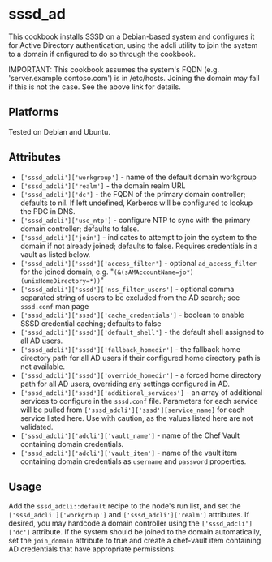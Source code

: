 # sssd_ad

This cookbook installs SSSD on a Debian-based system and configures it for Active Directory authentication, using the adcli utility to join the system to a domain if cnfigured to do so through the cookbook.

IMPORTANT: This cookbook assumes the system's FQDN (e.g. 'server.example.contoso.com') is in /etc/hosts. Joining the domain may fail if this is not the case. See the above link for details.

Platforms
---------
Tested on Debian and Ubuntu.

Attributes
-----------
- `['sssd_adcli']['workgroup']` - name of the default domain workgroup
- `['sssd_adcli']['realm']` - the domain realm URL
- `['sssd_adcli']['dc']` - the FQDN of the primary domain controller; defaults to nil.  If left undefined, Kerberos will be configured to lookup the PDC in DNS.
- `['sssd_adcli']['use_ntp']` - configure NTP to sync with the primary domain controller; defaults to false.
- `['sssd_adcli']['join']` - indicates to attempt to join the system to the domain if not already joined; defaults to false.  Requires credentials in a vault as listed below.
- `['sssd_adcli']['sssd']['access_filter']` - optional `ad_access_filter` for the joined domain, e.g. "`(&(sAMAccountName=jo*)(unixHomeDirectory=*))`"
- `['sssd_adcli']['sssd']['nss_filter_users']` - optional comma separated string of users to be excluded from the AD search; see `sssd.conf` man page
- `['sssd_adcli']['sssd']['cache_credentials']` - boolean to enable SSSD credential caching; defaults to false
- `['sssd_adcli']['sssd']['default_shell']` - the default shell assigned to all AD users.
- `['sssd_adcli']['sssd']['fallback_homedir']` - the fallback home directory path for all AD users if their configured home directory path is not available.
- `['sssd_adcli']['sssd']['override_homedir']` - a forced home directory path for all AD users, overriding any settings configured in AD.
- `['sssd_adcli']['sssd']['additional_services']` - an array of additional services to configure in the `sssd.conf` file.  Parameters for each service will be pulled from
 `['sssd_adcli']['sssd'][service_name]` for each service listed here.  Use with caution, as the values listed here are not validated.
- `['sssd_adcli']['adcli']['vault_name']` - name of the Chef Vault containing domain credentials.
- `['sssd_adcli']['adcli']['vault_item']` - name of the vault item containing domain credentials as `username` and `password` properties.

Usage
-----
Add the `sssd_adcli::default` recipe to the node's run list, and set the `['sssd_adcli']['workgroup']` and `['sssd_adcli']['realm']` attributes.  If desired, you may hardcode a domain controller using the `['sssd_adcli']['dc']` attribute. If the system should be joined to the domain automatically, set the `join_domain` attribute to true and create a chef-vault item containing AD credentials that have appropriate permissions.
